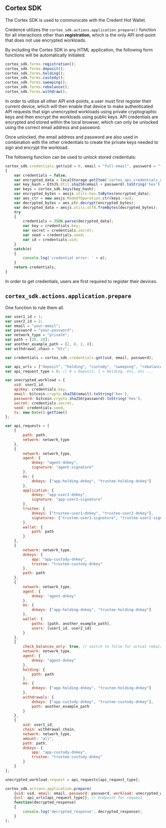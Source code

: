 ## Cortex SDK

The Cortex SDK is used to communicate with the Credent Hot Wallet.

Credence utilizes the `cortex_sdk.actions.application.prepare()` function for all interactions other than __registration__, which is the only API end-point that does not use encrypted workloads.

By including the Cortex SDK in any HTML application, the following form functions will be automatically initiated:

```js
cortex_sdk.forms.registration();
cortex_sdk.forms.deposit();
cortex_sdk.forms.holding();
cortex_sdk.forms.custody();
cortex_sdk.forms.sweeping();
cortex_sdk.forms.rebalance();
cortex_sdk.forms.withdraw();
```

In order to utilize all other API end-points, a user must first register their current device, which will then enable that device to make authenticated API requests that sign unencrypted workloads using private cryptographic keys and then encrypt the workloads using public keys. API credentials are encrypted and stored within the local browser, which can only be unlocked using the correct email address and password. 

Once unlocked, the email address and password are also used in combination with the other credentials to create the private keys needed to sign and encrypt the workload.

The following function can be used to unlock stored credentials:

```js
cortex_sdk.credentials.get(uid = 0, email = "full-email", password = "full-password")
{
    var credentials = false;
    var encrypted_data = localStorage.getItem('cortex_api_credentials_user_' + uid);
    var key_hash = EthJS.Util.sha256(email + password).toString('hex');
    var keys = cortex_sdk.keys(key_hash);
    var encrypted_bytes = aesjs.utils.hex.toBytes(encrypted_data);
    var aes_ctr = new aesjs.ModeOfOperation.ctr(keys.raw);
    var decrypted_bytes = aes_ctr.decrypt(encrypted_bytes);
    var decrypted_data = aesjs.utils.utf8.fromBytes(decrypted_bytes);
    try
    {
        credentials = JSON.parse(decrypted_data);
        var key = credentials.key;
        var secret = credentials.secret;
        var seed = credentials.seed;
        var id = credentials.uid;
    }
    catch(e)
    {
        console.log('credential error: ' + e);
    }
    return credentials;
}
```

In order to get credentials, users are first required to register their devices.


`cortex_sdk.actions.application.prepare`
----------------------------------------
One function to rule them all.

```js
var user1_id = 1;
var user2_id = 2;
var email = "your-email";
var password = "your-password";
var network_type = "private";
var path = [20, 20];
var another_example_path = [2, 0, 2, 0];
var withdrawal_chain = "btc";

var credentials = cortex_sdk.credentials.get(uid, email, password);

var api_urls = ["deposit", "holding", "custody", "sweeping", "rebalance", "withdraw"];
var api_request_type = 0; // 0 = Deposit, 1 = Holding, etc, etc ...

var unecrypted_workload = {
    uid: user1_id,
    apiKey: credentials.key,
    email: bitcoin.crypto.sha256(email).toString('hex'),
    password: bitcoin.crypto.sha256(password).toString('hex'),
    secret: credentials.secret,
    seed: credentials.seed,
    ts: new Date().getTime()
};

var api_requests = [
    {
        path: path,
        network: network_type
    },
    {
        network: network_type,
        agent: {
            dnkey: "agent-dnkey",
            signature: "agent-signature"
        },
        ms: {
            dnkeys: ["app-holding-dnkey", "trustee-holding-dnkey"]
        },
        application: {
            dnkey: "app-user2-dnkey",
            signature: "app-user2-signature"
        },
        trustee: {
            dnkeys: ["trustee-user1-dnkey", "trustee-user2-dnkey"],
            signatures: ["trustee-user1-signature", "trustee-user2-signature"]
        },
        wallet: {
            path: path
        }
    },
    {
        network: network_type,
        dnkeys: {
            app: "app-custody-dnkey",
            trustee: "trustee-custody-dnkey"
        },
        path: path
    },
    {
        network: network_type,
        agent: {
            dnkey: "agent-dnkey"
        },
        ms: {
            dnkeys: ["app-holding-dnkey", "trustee-holding-dnkey"]
        },
        wallet: {
            paths: [path, another_example_path],
            users: [user1_id, user2_id]
        }
    },
    {
        check_balances_only: true, // switch to false for actual rebalance
        network: network_type,
        agent: {
            dnkey: "agent-dnkey"
        },
        holding: {
            path: path
        },
        ms: {
            dnkeys: ["app-holding-dnkey", "trustee-holding-dnkey"]
        },
        withdrawals: {
            dnkeys: ["app-custody-dnkey", "trustee-custody-dnkey"],
            path: another_example_path
        }
    },
    {
        aid: user1_id,
        chain: withdrawal_chain,
        network: network_type,
        amount: "all",
        path: path,
        dnkeys: {
            app: "app-custody-dnkey",
            trustee: "trustee-custody-dnkey"
        }
    }
];

unecrypted_workload.request = api_requests[api_request_type];

cortex_sdk.actions.application.prepare(
    {uid: uid, email: email, password: password, workload: unecrypted_workload}, // Parameters for encrypting
    {url: api_urls[api_request_type]}, // Endpoint for request
    function(decrypted_response)
    {
        console.log('decrypted_response', decrypted_response);
    }
);
```